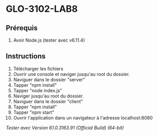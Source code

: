 # GLO-3102-LAB8

## Prérequis
1. Avoir Node.js (tester avec v6.11.4)

## Instructions
1. Télécharger les fichiers
2. Ouvrir une console et naviger jusqu'au root du dossier.
3. Naviguer dans le dossier "server"
4. Tapper "npm install"
5. Tapper "node index.js"
6. Naviger jusqu'au root du dossier.
7. Naviguer dans le dossier "client"
8. Tapper "npm install"
9. Tapper "npm start"
10. Ouvrir l'application dans un navigateur à l'adresse localhost:8080

_Tester avec Version 61.0.3163.91 (Official Build) (64-bit)_
